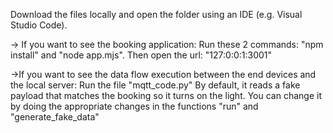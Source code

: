 Download the files locally and open the folder using an IDE (e.g. Visual Studio Code).

-> If you want to see the booking application:
Run these 2 commands: "npm install" and "node app.mjs".
Then open the url: "127:0:0:1:3001" 

->If you want to see the data flow execution between the end devices and the local server:
Run the file "mqtt_code.py"
By default, it reads a fake payload that matches the booking so it turns on the light.
You can change it by doing the appropriate changes in the functions "run" and "generate_fake_data"
